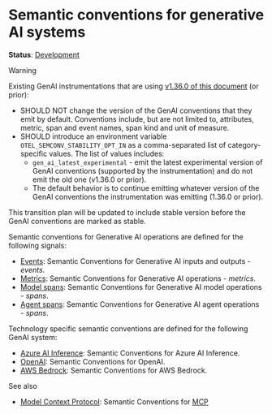 <!--- Hugo front matter used to generate the website version of this page:
linkTitle: Generative AI
--->

# Semantic conventions for generative AI systems

**Status**: [Development][DocumentStatus]

> [!Warning]
>
> Existing GenAI instrumentations that are using
> [v1.36.0 of this document](https://github.com/open-telemetry/semantic-conventions/blob/v1.36.0/docs/gen-ai/README.md)
> (or prior):
>
> * SHOULD NOT change the version of the GenAI conventions that they emit by default.
>   Conventions include, but are not limited to, attributes, metric, span and event names,
>   span kind and unit of measure.
> * SHOULD introduce an environment variable `OTEL_SEMCONV_STABILITY_OPT_IN`
>   as a comma-separated list of category-specific values. The list of values
>   includes:
>   * `gen_ai_latest_experimental` - emit the latest experimental version of
>     GenAI conventions (supported by the instrumentation) and do not emit the
>     old one (v1.36.0 or prior).
>   * The default behavior is to continue emitting whatever version of the GenAI
>     conventions the instrumentation was emitting (1.36.0 or prior).
>
> This transition plan will be updated to include stable version before the
> GenAI conventions are marked as stable.

Semantic conventions for Generative AI operations are defined for the following signals:

* [Events](gen-ai-events.md): Semantic Conventions for Generative AI inputs and outputs - *events*.
* [Metrics](gen-ai-metrics.md): Semantic Conventions for Generative AI operations - *metrics*.
* [Model spans](gen-ai-spans.md): Semantic Conventions for Generative AI model operations - *spans*.
* [Agent spans](gen-ai-agent-spans.md): Semantic Conventions for Generative AI agent operations - *spans*.

Technology specific semantic conventions are defined for the following GenAI system:

* [Azure AI Inference](./azure-ai-inference.md): Semantic Conventions for Azure AI Inference.
* [OpenAI](./openai.md): Semantic Conventions for OpenAI.
* [AWS Bedrock](./aws-bedrock.md): Semantic Conventions for AWS Bedrock.

See also

* [Model Context Protocol](./mcp.md): Semantic Conventions for [MCP](https://modelcontextprotocol.io)

[DocumentStatus]: https://opentelemetry.io/docs/specs/otel/document-status
